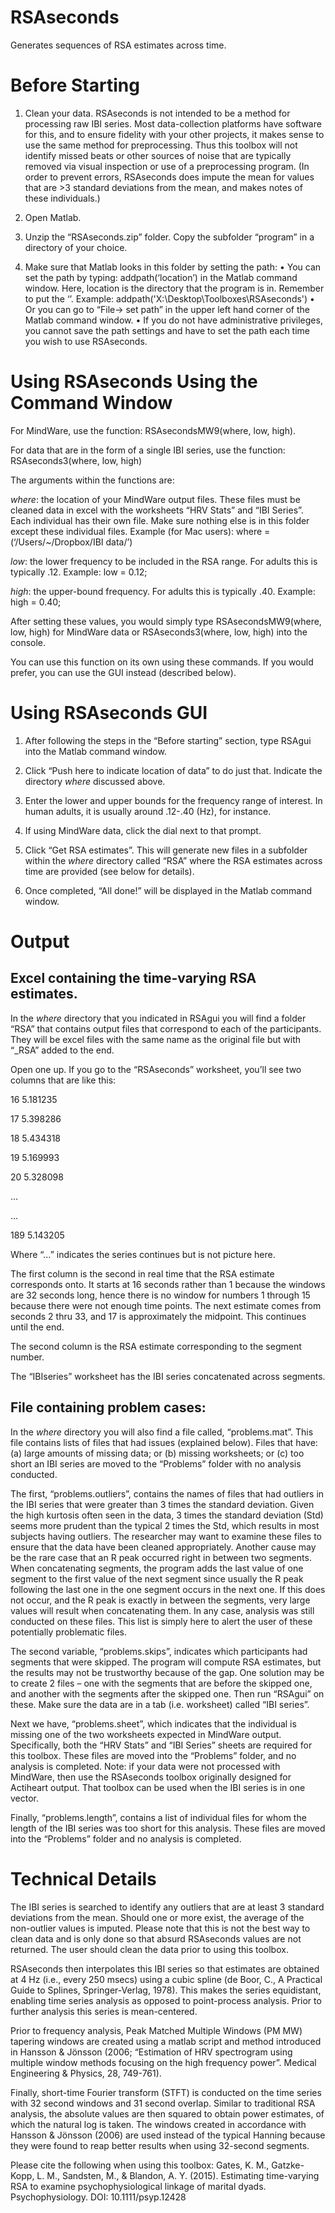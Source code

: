 # RSAseconds
Generates sequences of RSA estimates across time.

# Before Starting
1. Clean your data. RSAseconds is not intended to be a method for processing raw IBI series. Most data-collection platforms have software for this, and to ensure fidelity with your other projects, it makes sense to use the same method for preprocessing.  Thus this toolbox will not identify missed beats or other sources of noise that are typically removed via visual inspection or use of a preprocessing program. (In order to prevent errors, RSAseconds does impute the mean for values that are >3 standard deviations from the mean, and makes notes of these individuals.)

2. Open Matlab.

3. Unzip the “RSAseconds.zip” folder. Copy the subfolder “program” in a directory of your choice. 

4. Make sure that Matlab looks in this folder by setting the path:
•	You can set the path by typing: addpath(‘location’) in the Matlab command window. Here, location is the directory that the program is in. Remember to put the ‘’. Example: addpath('X:\Desktop\Toolboxes\RSAseconds')
•	Or you can go to “File-> set path” in the upper left hand corner of the Matlab command window.
•	 If you do not have administrative privileges, you cannot save the path settings and have to set the path each time you wish to use RSAseconds. 

# Using RSAseconds Using the Command Window

For MindWare, use the function: RSAsecondsMW9(where, low, high).

For data that are in the form of a single IBI series, use the function: RSAseconds3(where, low, high)

The arguments within the functions are:

*where*: the location of your MindWare output files. These files must be cleaned data in excel with the worksheets “HRV Stats” and “IBI Series”. Each individual has their own file. Make sure nothing else is in this folder except these individual files.
	Example (for Mac users): where = (‘/Users/~/Dropbox/IBI data/’)
	
*low*: the lower frequency to be included in the RSA range. For adults this is typically .12.
		Example: low = 0.12;
		
*high*: the upper-bound frequency. For adults this is typically .40.
		Example: high = 0.40;
		
After setting these values, you would simply type RSAsecondsMW9(where, low, high) for MindWare data or RSAseconds3(where, low, high) into the console. 

You can use this function on its own using these commands. If you would prefer, you can use the GUI instead (described below).

# Using RSAseconds GUI
1.	After following the steps in the “Before starting” section, type RSAgui into the Matlab command window. 

2.  Click “Push here to indicate location of data” to do just that. Indicate the directory *where* discussed above.  

3.	Enter the lower and upper bounds for the frequency range of interest. In human adults, it is usually around .12-.40 (Hz), for instance. 

4.	If using MindWare data, click the dial next to that prompt.

5. Click “Get RSA estimates”. This will generate new files in a subfolder within the *where* directory called “RSA” where the RSA estimates across time are provided (see below for details). 

6.	Once completed, “All done!” will be displayed in the Matlab command window.

# Output
## Excel containing the time-varying RSA estimates.

In the *where* directory that you indicated in RSAgui you will find a folder “RSA” that contains output files that correspond to each of the participants. They will be excel files with the same name as the original file but with “_RSA” added to the end. 

Open one up. If you go to the “RSAseconds” worksheet, you’ll see two columns that are like this: 

16  5.181235

17  5.398286

18  5.434318

19  5.169993

20  5.328098

…

…

189  5.143205

Where “…” indicates the series continues but is not picture here. 

The first column is the second in real time that the RSA estimate corresponds onto. It starts at 16 seconds rather than 1 because the windows are 32 seconds long, hence there is no window for numbers 1 through 15 because there were not enough time points. The next estimate comes from seconds 2 thru 33, and 17 is approximately the midpoint. This continues until the end.

The second column is the RSA estimate corresponding to the segment number.

The “IBIseries” worksheet has the IBI series concatenated across segments. 

## File containing problem cases:

In the *where* directory you will also find a file called, “problems.mat”. This file contains lists of files that had issues (explained below). Files that have: (a) large amounts of missing data; or (b) missing worksheets; or (c) too short an IBI series are moved to the “Problems” folder with no analysis conducted.  

The first, “problems.outliers”, contains the names of files that had outliers in the IBI series that were greater than 3 times the standard deviation. Given the high kurtosis often seen in the data, 3 times the standard deviation (Std) seems more prudent than the typical 2 times the Std, which results in most subjects having outliers. The researcher may want to examine these files to ensure that the data have been cleaned appropriately. Another cause may be the rare case that an R peak occurred right in between two segments. When concatenating segments, the program adds the last value of one segment to the first value of the next segment since usually the R peak following the last one in the one segment occurs in the next one. If this does not occur, and the R peak is exactly in between the segments, very large values will result when concatenating them. In any case, analysis was still conducted on these files. This list is simply here to alert the user of these potentially problematic files. 

The second variable, “problems.skips”, indicates which participants had segments that were skipped. The program will compute RSA estimates, but the results may not be trustworthy because of the gap. One solution may be to create 2 files – one with the segments that are before the skipped one, and another with the segments after the skipped one. Then run “RSAgui” on these. Make sure the data are in a tab (i.e. worksheet) called “IBI series”. 

Next we have, “problems.sheet”, which indicates that the individual is missing one of the two worksheets expected in MindWare output. Specifically, both the “HRV Stats” and “IBI Series” sheets are required for this toolbox. These files are moved into the “Problems” folder, and no analysis is completed. Note: if your data were not processed with MindWare, then use the RSAseconds toolbox originally designed for Actiheart output. That toolbox can be used when the IBI series is in one vector.

Finally, “problems.length”, contains a list of individual files for whom the length of the IBI series was too short for this analysis. These files are moved into the “Problems” folder and no analysis is completed. 

# Technical Details
The IBI series is searched to identify any outliers that are at least 3 standard deviations from the mean. Should one or more exist, the average of the non-outlier values is imputed. Please note that this is not the best way to clean data and is only done so that absurd RSAseconds values are not returned. The user should clean the data prior to using this toolbox.

RSAseconds then interpolates this IBI series so that estimates are obtained at 4 Hz (i.e., every 250 msecs) using a cubic spline (de Boor, C., A Practical Guide to Splines, Springer-Verlag, 1978). This makes the series equidistant, enabling time series analysis as opposed to point-process analysis. Prior to further analysis this series is mean-centered. 

Prior to frequency analysis, Peak Matched Multiple Windows (PM MW) tapering windows are created using a matlab script and method introduced in Hansson & Jönsson (2006; “Estimation of HRV spectrogram using multiple window methods focusing on the high frequency power”. Medical Engineering & Physics, 28, 749-761). 

Finally, short-time Fourier transform (STFT) is conducted on the time series with 32 second windows and 31 second overlap. Similar to traditional RSA analysis, the absolute values are then squared to obtain power estimates, of which the natural log is taken. The windows created in accordance with Hansson & Jönsson (2006) are used instead of the typical Hanning because they were found to reap better results when using 32-second segments.  

Please cite the following when using this toolbox: 
Gates, K. M., Gatzke-Kopp, L. M., Sandsten, M., & Blandon, A. Y. (2015). Estimating time-varying RSA to examine psychophysiological linkage of marital dyads. Psychophysiology. DOI: 10.1111/psyp.12428

